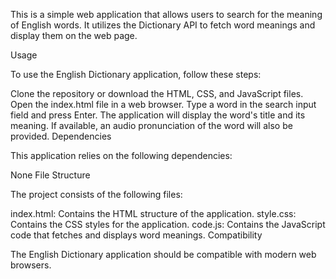 This is a simple web application that allows users to search for the meaning of English words. It utilizes the Dictionary API to fetch word meanings and display them on the web page.

Usage

To use the English Dictionary application, follow these steps:

Clone the repository or download the HTML, CSS, and JavaScript files.
Open the index.html file in a web browser.
Type a word in the search input field and press Enter.
The application will display the word's title and its meaning.
If available, an audio pronunciation of the word will also be provided.
Dependencies

This application relies on the following dependencies:

None
File Structure

The project consists of the following files:

index.html: Contains the HTML structure of the application.
style.css: Contains the CSS styles for the application.
code.js: Contains the JavaScript code that fetches and displays word meanings.
Compatibility

The English Dictionary application should be compatible with modern web browsers.
